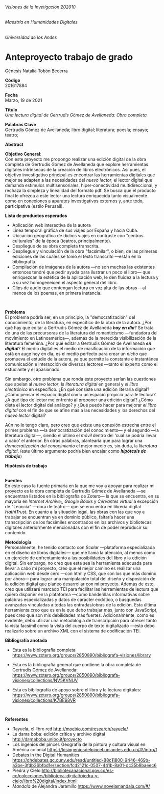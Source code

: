 ###### Visiones de la Invetigación 202010 
###### Maestría en Humanidades Digitales
###### Universidad de los Andes


# Anteproyecto trabajo de grado

Génesis Natalia Tobón Becerra 

**Código** <br /> 
201617884

**Fecha** <br />
Marzo, 19 de 2021

**Título** <br />
_Una lectura digital de Gertrudis Gómez de Avellaneda: Obra completa_


**Palabras Clave** <br />
Gertrudis Gómez de Avellaneda; libro digital; literatura; poesía; ensayo; teatro;

**Abstract**

**Objetivo General:** <br />
Con este proyecto me propongo realizar una edición digital de la obra completa de Gertrudis Gómez de Avellaneda que explore herramientas digitales intrínsecas de la creación de libros electrónicos. Así pues, el objetivo investigativo principal es encontrar las herramientas digitales que mejor se adapten a las necesidades del _nuevo lector_, el lector digital que demanda estímulos multisensoriales, hiper-conectividad multidireccional, y rechaza la simpleza y linealidad del formato pdf. Se busca que el producto final le ofrezca a este lector una lectura enriquecida tanto visualmente como en conexiones a aparatos investigativos externos y, ante todo, participativa (estilo Perusall).

**Lista de productos esperados**
* Aplicación web interactiva de la autora
* Línea temporal gráfica de sus viajes por España y hacia Cuba.
* Ubicación geográfica de dichos viajes en contraste con "centros culturales" de la época (teatros, principalmente).
* Despliegue de su obra completa transcrita.
* Despliegue y vinculación de la obra "facsimilar", o bien, de las primeras ediciones de las cuales se tomó el texto transcrito —están en la bibliografía.
* Compilación de imágenes de la autora —no son muchas las existentes entonces tendré que pedir ayuda para ilustrar un poco el libro— que enriquezcan la estética de la aplicación web, le den fluidez a la lectura y a su vez homogeneicen el aspecto general del libro.
* Clips de audio que contengan lectura en voz alta de las obras —al menos de los poemas, en primera instancia.
<br />

**Problema** <br />
El problema podría ser, en un principio, la "democratización" del conocimiento, de la literatura, en específico de la obra de la autora. ¿Por qué hay que editar a Gertrudis Gómez de Avellaneda ***hoy en día***? Se trata de una de las precursoras de la literatura del romanticismo —fundadora del movimiento en Latinoamérica—, además de la merecida visibilización de la literatura femenina. ¿Por qué editar a Gertrudis Gómez de Avellaneda ***en digital***? El medio digital es el medio de masificación de la información que está en auge hoy en día, es el medio perfecto para crear un _nicho_ que promueva el estudio de la autora, ya que permite la constante e instantánea comunicación e interacción de diversos lectores —tanto el experto como el estudiante y el apasionado.

Sin embargo, otro problema que ronda este proyecto serían las cuestiones que apelan al _nuevo lector_, la _literatura digital_ en general y _el libro electrónico_ en específico. ¿En qué consiste una edición literaria digital? ¿Cómo pensar el espacio digital como un espacio propicio para le lectura? ¿A qué tipo de lector me enfrento al proponer una edición digital? ¿Cómo dista el lector digital del análogo? y ¿Qué puedo hacer para mejorar _el libro digital_ con el fin de que se afine más a las necesidades y los derechos del _nuevo lector_ digital?

Aún no lo tengo claro, pero creo que existe una conexión estrecha entre el primer problema —la democratización del conocimiento— y el segundo —la literatura digital—, siendo el último el _móvil_ dentro del 'cual se podría llevar a cabo' el anterior. En otras palabras, plantearía que para lograr una _democratización del conocimiento_ el mejor medio es, sin duda, la _literatura digital_. (este último argumento podría bien encajar como ***hipótesis de trabajo***)

**Hipótesis de trabajo** <br /><br />

**Fuentes** <br />
En este caso la fuente primaria en la que me voy a apoyar para realizar mi proyecto es la obra completa de Gertrudis Gómez de Avellaneda &mdash;se encuentran listados en la bibliografía de Zotero&mdash; la que se encuentra, en su mayoría en _Internet Archive_;, _Google Books_ y _Cervantes virtual_ a excepción de "Leoncia" &mdash;obra de teatro&mdash; que se encuentra en librería digital _HathiTrust_. En cuanto a la situación legal, las obras con las que voy a trabajar se encuentran ya en dominio público, faltaría hacer una transcripción de los facsímiles encontrados en los archivos y bibliotecas digitales anteriormente mencionadas con el fin de poder reproducir su contenido.<br />

**Metodología** <br />
Personalmente, he tenido contacto con _Scalar_ &mdash;plataforma especializada en el diseño de libros digitales&mdash; que me llama la atención, al menos como un ejercicio de enfrentamiento a las posibilidades del libro y la edición digital. Sin embargo, no creo que esta sea la herramienta adecuada para llevar a cabo mi proyecto, creo que el mejor camino es realizar una aplicación web desde cero &mdash;con html y CSS, que son los que más domino por ahora&mdash; para lograr una manipulación total del diseño y disposición de la edición digital que planeo desarrollar con mi proyecto. Además de esto, creo que utilizaré marcado TEI para facilitar las herramientas de lectura que quiero disponer en la plataforma &mdash;como banderillas informativas sobre palabras especializadas y datos de carácter ecdótico, o búsquedas avanzadas vinculadas a todas las entradas/obras de la edición. Esta última herramienta creo que es en la que debo trabajar más, junto con JavaScript, pues creo que son mis debilidades más fuertes. Adicionalmente, como es evidente, debo utilizar una metodología de transcripción para ofrecer tanto la vista facsímil como la vista del cuerpo de texto digitalizado &mdash;esto debo realizarlo  sobre un archivo XML con el sistema de codificación TEI.
 <br />

**Bibliografía anotada**
* Esta es la bibliografía completa https://www.zotero.org/groups/2850890/bibliografa-visiones/library
 
* Esta es la bibliografía general que contiene la obra completa de Gertrudis Gómez de Avellaneda: https://www.zotero.org/groups/2850890/bibliografa-visiones/collections/NV5KVNUV

* Esta es bibliografía de apoyo sobre el libro y la lectura digitales: https://www.zotero.org/groups/2850890/bibliografa-visiones/collections/K7BE98VR
<br />

**Referentes**
* Rayuela, el libro red http://moebio.com/research/rayuela/
* La dama boba: edición crítica y archivo digital http://damaboba.unibo.it/proyecto
* Los ingenios del pincel. Geografía de la pintura y cultura visual en América colonial https://losingeniosdelpincel.uniandes.edu.co/#!/intro/1
* Debates in the Digital Humanities https://dhdebates.gc.cuny.edu/read/untitled-88c11800-9446-469b-a3be-3fdb36bfbd1e/section/fcd2121c-0507-441b-8a01-dc35b8baeec6
* Piedra y Cielo http://bibliotecanacional.gov.co/es-co/colecciones/biblioteca-digital/piedra-y-cielo/libro%20digital/index.html
* _Mandala_ de Alejandra Jaramillo https://www.novelamandala.com/#/
